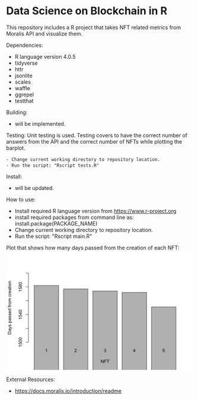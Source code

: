 # Data Science on Blockchain in R
This repository includes a R project that takes NFT related metrics from Moralis API and visualize them.

Dependencies:
- R language version 4.0.5
- tidyverse
- httr
- jsonlite
- scales
- waffle
- ggrepel
- testthat


Building:
- will be implemented.

Testing:
Unit testing is used. Testing covers to have the correct number of answers from the API and the correct number of NFTs while plotting the barplot.

````
- Change current working directory to repository location.
- Run the script: "Rscript tests.R"
````


Install:
- will be updated.

How to use:
- Install required R language version from https://www.r-project.org
- install required packages from command line as:
install.package(PACKAGE_NAME)
- Change current working directory to repository location.
- Run the script: "Rscript main.R"


Plot that shows how many days passed from the creation of each NFT:
![](plot1.png)

External Resources:
- https://docs.moralis.io/introduction/readme